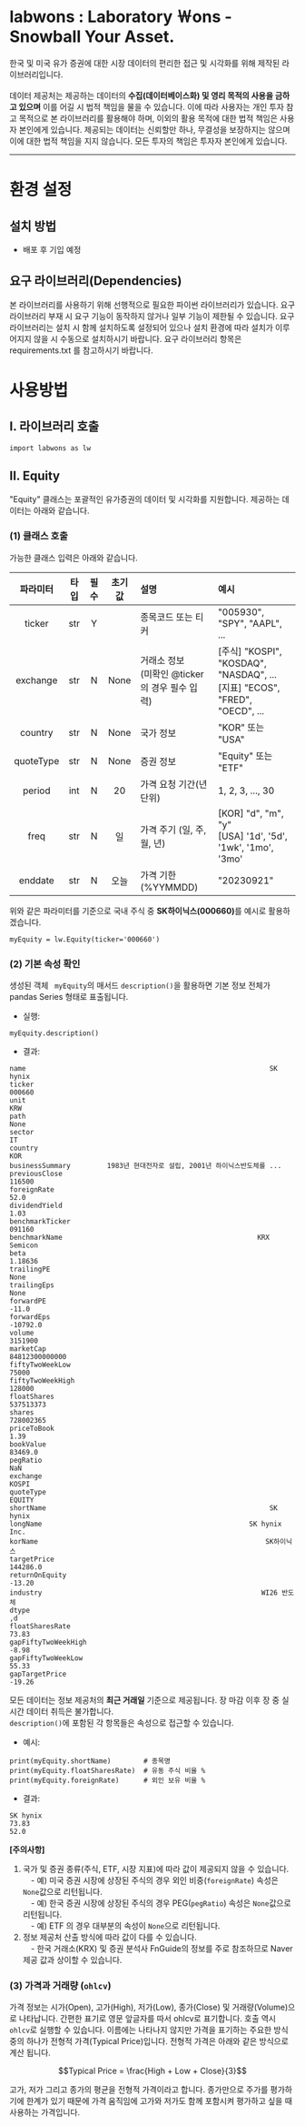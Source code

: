 # labwons : Laboratory ￦ons - Snowball Your Asset.

한국 및 미국 유가 증권에 대한 시장 데이터의 편리한 접근 및 시각화를 위해 제작된 라이브러리입니다. <br><br>
데이터 제공처는 제공하는 데이터의 <b>수집(데이터베이스화) 및 영리 목적의 사용을 금하고 있으며</b> 이를 어길 시 법적 책임을 물을 수 있습니다. 이에 따라 사용자는 개인 투자 참고 목적으로 본 라이브러리를 활용해야 하며, 이외의 활용 목적에 대한 법적 책임은 사용자 본인에게 있습니다. 제공되는 데이터는 신뢰할만 하나, 무결성을 보장하지는 않으며 이에 대한 법적 책임을 지지 않습니다. 모든 투자의 책임은 투자자 본인에게 있습니다.

---

# 환경 설정
## 설치 방법
* 배포 후 기입 예정

## 요구 라이브러리(Dependencies)
본 라이브러리를 사용하기 위해 선행적으로 필요한 파이썬 라이브러리가 있습니다. 요구 라이브러리 부재 시 요구 기능이 동작하지 않거나 일부 기능이 제한될 수 있습니다. 요구 라이브러리는 설치 시 함께 설치하도록 설정되어 있으나 설치 환경에 따라 설치가 이루어지지 않을 시 수동으로 설치하시기 바랍니다. 요구 라이브러리 항목은 requirements.txt 를 참고하시기 바랍니다.

# 사용방법
## I. 라이브러리 호출
``` commandline
import labwons as lw
```

## II. Equity
"Equity" 클래스는 포괄적인 유가증권의 데이터 및 시각화를 지원합니다. 제공하는 데이터는 아래와 같습니다. 

### (1) 클래스 호출
가능한 클래스 입력은 아래와 같습니다.<br>

|  파라미터 | 타입 | 필수 | 초기값  | 설명                                | 예시                                                                        |
|:---------:|:----:|:---:|:----:|:----------------------------------|:--------------------------------------------------------------------------|
|   ticker  | str | Y |      | 종목코드 또는 티커                        | "005930", "SPY", "AAPL", ...                                              |
|  exchange | str | N | None | 거래소 정보<br>(미확인 @ticker의 경우 필수 입력) | [주식] "KOSPI", "KOSDAQ", "NASDAQ", ...<br>[지표] "ECOS", "FRED", "OECD", ... |
| country   | str | N | None | 국가 정보                             | "KOR" 또는 "USA"                                                            |
| quoteType | str | N | None | 증권 정보                             | "Equity" 또는 "ETF"                                                         |
| period | int | N |  20  | 가격 요청 기간(년 단위)                    | 1, 2, 3, ..., 30                                                          |
| freq | str | N |  일   | 가격 주기 (일, 주, 월, 년)                | [KOR] "d", "m", "y"<br>[USA] '1d', '5d', '1wk', '1mo', '3mo'              
| enddate | str | N |  오늘  | 가격 기한(%YYMMDD)                    | "20230921"                                                                |

위와 같은 파라미터를 기준으로 국내 주식 중 <strong>SK하이닉스(000660)</strong>를 예시로 활용하겠습니다. 

``` commandline
myEquity = lw.Equity(ticker='000660')
```

### (2) 기본 속성 확인
생성된 객체 ``` myEquity```의 매서드 ```description()```을 활용하면 기본 정보 전체가 pandas Series 형태로 표출됩니다.<br> 
* 실행: 
```commandline
myEquity.description()
```
* 결과:
```commandline
name                                                            SK hynix
ticker                                                            000660
unit                                                                 KRW
path                                                                None
sector                                                                IT
country                                                              KOR
businessSummary         1983년 현대전자로 설립, 2001년 하이닉스반도체를 ...
previousClose                                                     116500
foreignRate                                                         52.0
dividendYield                                                       1.03
benchmarkTicker                                                   091160
benchmarkName                                                KRX Semicon
beta                                                             1.18636
trailingPE                                                          None
trailingEps                                                         None
forwardPE                                                          -11.0
forwardEps                                                      -10792.0
volume                                                           3151900
marketCap                                                 84812300000000
fiftyTwoWeekLow                                                    75000
fiftyTwoWeekHigh                                                  128000
floatShares                                                    537513373
shares                                                         728002365
priceToBook                                                         1.39
bookValue                                                        83469.0
pegRatio                                                             NaN
exchange                                                           KOSPI
quoteType                                                         EQUITY
shortName                                                       SK hynix
longName                                                   SK hynix Inc.
korName                                                        SK하이닉스
targetPrice                                                     144286.0
returnOnEquity                                                    -13.20
industry                                                      WI26 반도체
dtype                                                                 ,d
floatSharesRate                                                    73.83
gapFiftyTwoWeekHigh                                                -8.98
gapFiftyTwoWeekLow                                                 55.33
gapTargetPrice                                                    -19.26
```

모든 데이터는 정보 제공처의 <b>최근 거래일</b> 기준으로 제공됩니다. 장 마감 이후 장 중 실시간 데이터 취득은 불가합니다.<br>
```description()```에 포함된 각 항목들은 속성으로 접근할 수 있습니다.

* 예시:
```commandline
print(myEquity.shortName)        # 종목명
print(myEquity.floatSharesRate)  # 유동 주식 비율 %
print(myEquity.foreignRate)      # 외인 보유 비율 %
```

* 결과:
```commandline
SK hynix
73.83
52.0
```

<b>[주의사항]</b>
1) 국가 및 증권 종류(주식, ETF, 시장 지표)에 따라 값이 제공되지 않을 수 있습니다.<br> 
&emsp;- 예) 미국 증권 시장에 상장된 주식의 경우 외인 비중(```foreignRate```) 속성은 ```None```값으로 리턴됩니다.<br>
&emsp;- 예) 한국 증권 시장에 상장된 주식의 경우 PEG(```pegRatio```) 속성은 ```None```값으로 리턴됩니다.<br>
&emsp;- 예) ETF 의 경우 대부분의 속성이 ```None```으로 리턴됩니다.<br>
2) 정보 제공처 산출 방식에 따라 값이 다를 수 있습니다.<br>
&emsp;- 한국 거래소(KRX) 및 증권 분석사 FnGuide의 정보를 주로 참조하므로 Naver 제공 값과 상이할 수 있습니다.

### (3) 가격과 거래량 (```ohlcv```)
가격 정보는 시가(Open), 고가(High), 저가(Low), 종가(Close) 및 거래량(Volume)으로 나타납니다. 간편한 표기로 영문 앞글자를 따서 ohlcv로 표기합니다. 호출 역시 ```ohlcv```로 실행할 수 있습니다. 이름에는 나타나지 않지만 가격을 표기하는 주요한 방식 중의 하나가 전형적 가격(Typical Price)입니다. 전형적 가격은 아래와 같은 방식으로 계산 됩니다.

$$Typical Price = \frac{High + Low + Close}{3}$$

고가, 저가 그리고 종가의 평균을 전형적 가격이라고 합니다. 종가만으로 주가를 평가하기에 한계가 있기 때문에 가격 움직임에 고가와 저가도 함께 포함시켜 평가하고 싶을 때 사용하는 가격입니다. 
